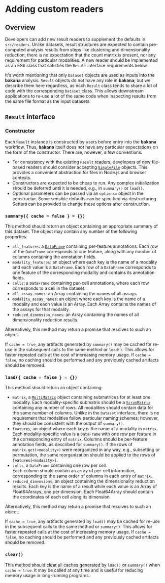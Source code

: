 # Adding custom readers

## Overview

Developers can add new result readers to supplement the defaults in `src/readers`.
Unlike datasets, result structures are expected to contain pre-computed analysis results from steps like clustering and dimensionality reduction;
there is no expectation that the count matrix is present, nor any requirement for particular modalities.
A new reader should be implemented as an ES6 class that satisfies the `Result` interface requirements below.

It's worth mentioning that only `Dataset` objects are used as inputs into the **bakana** analysis.
`Result` objects do not have any role in **bakana**; but we describe them here regardless,
as each `Result` class tends to share a lot of code with the corresponding `Dataset` class.
This allows downstream applications to re-use a lot of the same code when inspecting results from the same file format as the input datasets.

## `Result` interface

### Constructor

Each `Result` instance is constructed by users before entry into the **bakana** workflow.
Thus, **bakana** itself does not have any particular expectations on the form of the constructor.
There are, however, a few conventions:

- For consistency with the existing `Result` readers, developers of new file-based readers should consider accepting [`SimpleFile`](https://ltla.github.io/bakana/SimpleFile.html) objects.
  This provides a convenient abstraction for files in Node.js and browser contexts.
- Constructors are expected to be cheap to run.
  Any complex initialization should be deferred until it is needed, e.g., in `summary()` or `load()`.
- Optional parameters can be passed via an `options=` object in the constructor.
  Some sensible defaults can be specified via destructuring.
  Setters can be provided to change these options after construction.

### `summary({ cache = false } = {})`

This method should return an object containing an appropriate summary of this dataset.
The object may contain any number of the following properties:

- `all_features`: a [`DataFrame`](https://ltla.github.io/bioconductor.js/DataFrame.html) containing per-feature annotations.
  Each row of the `DataFrame` corresponds to one feature, along with any number of columns containing the annotation fields.
- `modality_features`: an object where each key is the name of a modality and each value is a `DataFrame`.
  Each row of a `DataFrame` corresponds to one feature of the corresponding modality and contains its annotation fields.
- `cells`: a `DataFrame` containing per-cell annotations, where each row corresponds to a cell in the dataset.
- `all_assay_names`: an Array containing the names of all assays.
- `modality_assay_names`: an object where each key is the name of a modality and each value is an Array.
  Each Array contains the names of the assays for that modality.
- `reduced_dimension_names`: an Array containing the names of all dimensionality reduction results.

Alternatively, this method may return a promise that resolves to such an object.

If `cache = true`, any artifacts generated by `summary()` may be cached for re-use in the subsequent calls to the same method or `load()`.
This allows for faster repeated calls at the cost of increasing memory usage.
If `cache = false`, no caching should be performed and any previously cached artifacts should be removed.

### `load({ cache = false } = {})`

This method should return an object containing:

- `matrix`, a [`MultiMatrix`](https://jkanche.github.io/scran.js/MultiMatrix.html) object containing submatrices for at least one modality.
  Each modality-specific submatrix should be a [`ScranMatrix`](https://jkanche.github.io/scran.js/ScranMatrix.html) containing any number of rows.
  All modalities should contain data for the same number of columns.
  Unlike in the `Dataset` interface, there is no requirement that modalities follow particular naming schemes;
  however, they should be consistent with the output of `summary()`.
- `features`, an object where each key is the name of a modality in `matrix`.
  Each modality-specific value is a `DataFrame` with one row per feature in the corresponding entry of `matrix`.
  Columns should be per-feature annotation fields, as described for `summary()`.
  If the rows of `matrix.get(<modality>)` were reorganized in any way, e.g., subsetting or permutation, the same reorganization should be applied to the rows of `features[<modality>]`.
- `cells`, a `DataFrame` containing one row per cell.   
  Each column should contain an array of per-cell information, corresponding to the same order of columns in each entry of `matrix`.
- `reduced_dimensions`, an object containing the dimensionality reduction results.
  Each key is the name of a result while each value is an Array of Float64Arrays, one per dimension.
  Each Float64Array should contain the coordinates of each cell along its dimension.

Alternatively, this method may return a promise that resolves to such an object.

If `cache = true`, any artifacts generated by `load()` may be cached for re-use in the subsequent calls to the same method or `summary()`.
This allows for faster repeated calls at the cost of increasing memory usage.
If `cache = false`, no caching should be performed and any previously cached artifacts should be removed.

### `clear()`

This method should clear all caches generated by `load()` or `summary()` when `cache = true`. 
It may be called at any time and is useful for reducing memory usage in long-running programs.
